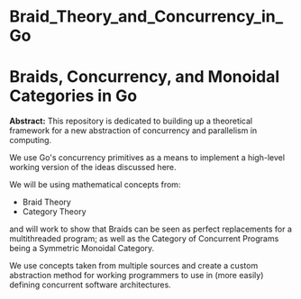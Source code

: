 Braid_Theory_and_Concurrency_in_Go
==================================

# Braids, Concurrency, and Monoidal Categories in Go #


**Abstract:**
This repository is dedicated to building up a theoretical framework for a new abstraction of concurrency and parallelism in computing.

We use Go's concurrency primitives as a means to implement a high-level working version of the ideas discussed here.

We will be using mathematical concepts from:

- Braid Theory
- Category Theory

and will work to show that Braids can be seen as perfect replacements for a multithreaded program; as well as the Category of Concurrent Programs being a Symmetric Monoidal Category.

We use concepts taken from multiple sources and create a custom abstraction method for working programmers to use in (more easily) defining concurrent software architectures.


